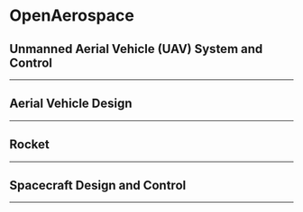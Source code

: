 # OpenAerospace

## Unmanned Aerial Vehicle (UAV) System and Control
---

## Aerial Vehicle Design
---

## Rocket
---

## Spacecraft Design and Control
---

